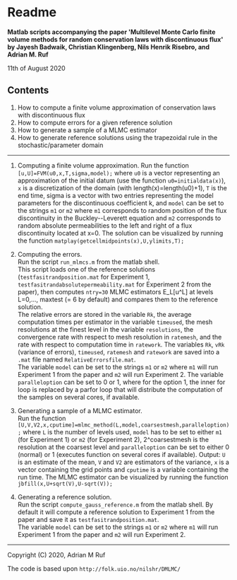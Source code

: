 
Readme
=
**Matlab scripts accompanying the paper 'Multilevel Monte Carlo finite volume methods for random conservation laws with discontinuous flux' by Jayesh Badwaik, Christian Klingenberg, Nils Henrik Risebro, and Adrian M. Ruf**

11th of August 2020

Contents
-
1. How to compute a finite volume approximation of conservation laws with discontinuous flux
2. How to compute errors for a given reference solution
3. How to generate a sample of a MLMC estimator 
4. How to generate reference solutions using the trapezoidal rule in the stochastic/parameter domain

---

1. Computing a finite volume approximation.
  Run the function `[u,U]=FVM(u0,x,T,sigma,model);` where `u0` is a vector representing an approximation of the initial datum (use the function `u0=initialdata(x)`), `x` is a discretization of the domain (with length(x)=length(u0)+1), `T` is the end time, sigma is a vector with two entries representing the model parameters for the discontinuous coefficient k, and `model` can be set to the strings `m1` or `m2` where `m1` corresponds to random position of the flux discontinuity in the Buckley--Leverett equation and `m2` corresponds to random absolute permeabilities to the left and right of a flux discontinuity located at x=0.
The solution can be visualized by running the function
`matplay(getcellmidpoints(x),U,ylimits,T);`

3. Computing the errors.  
Run the script `run_mlmcs.m` from the matlab shell.  
This script loads one of the reference solutions (`testfasitrandposition.mat` for Experiment 1, `testfasitrandabsolutepermeability.mat` for Experiment 2 from the paper), then computes `ntry=30` MLMC estimators E_L[u^L] at levels L=0,..., maxtest (= 6 by default) and compares them to the reference solution.  
The relative errors are stored in the variable `Rk`, the average computation times per estimator in the variable `timeused`, the mesh resolutions at the finest level in the variable `resolutions`, the convergence rate with respect to mesh resolution in `ratemesh`, and the rate with respect to computation time in `ratework`. The variables `Rk`, `vRk` (variance of errors), `timeused`, `ratemesh` and `ratework` are saved into a `.mat` file named `RelativeErrorsfile.mat`.  
The variable `model` can be set to the strings `m1` or `m2` where `m1` will run Experiment 1 from the paper and `m2` will run Experiment 2.
The variable `paralleloption` can be set to 0 or 1, where for the option 1, the inner for loop is replaced by a parfor loop that will distribute the computation of the samples on several cores, if available.


4. Generating a sample of a MLMC estimator.  
Run the function
`[U,V,V2,x,cputime]=mlmc_method(L,model,coarsestmesh,paralleloption);`
where `L` is the number of levels used, `model` has to be set to either `m1` (for Experiment 1) or `m2` (for Experiment 2), 2^coarsestmesh is the resolution at the coarsest level and `paralleloption` can be set to either 0 (normal) or 1 (executes function on several cores if available). 
Output: `U` is an estimate of the mean, `V` and `V2` are estimators of the variance, `x` is a vector containing the grid points and `cputime` is a variable containing the run time.
The MLMC estimator can be visualized by running the function
`jbfill(x,U+sqrt(V),U-sqrt(V));`


5. Generating a reference solution.  
Run the script `compute_gauss_reference.m` from the matlab shell. 
By default it will compute a reference solution to Experiment 1 from the paper and save it as `testfasitrandposition.mat`.   
The variable `model` can be set to the strings `m1` or `m2` where `m1` will run Experiment 1 from the paper and `m2` will run Experiment 2.


---
Copyright (C) 2020, Adrian M Ruf

The code is based upon `http://folk.uio.no/nilshr/DMLMC/`




